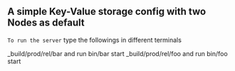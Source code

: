 ## A simple Key-Value storage config with two Nodes as default
``` To run the server ```
type the followings in different terminals

 _build/prod/rel/bar and run bin/bar start
 _build/prod/rel/foo and run bin/foo start 

